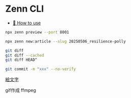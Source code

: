 # Zenn CLI

- [📘 How to use](https://zenn.dev/zenn/articles/zenn-cli-guide)

```bash
npx zenn preview --port 8001
```

```bash
npx zenn new:article --slug 20250506_resilience-polly
```

```bash
git diff
git diff --cached
git diff HEAD^
```

```bash
git commit -m "xxx" --no-verify
```

[絵文字](https://lets-emoji.com/emojilist/emojilist-3/)

gif作成 ffmpeg

